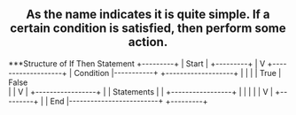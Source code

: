 <h2 align="center">
As the name indicates it is quite simple. If a certain condition is satisfied, then perform some action.
</h2>


***Structure of If Then Statement
+---------+
|  Start  | 
+---------+
     |
	 V
	+-------------------+
	| Condition			|-----------+
	+-------------------+			|
		|							|
		| True						| False					
		| 							|
		V							|
	+-----------------+				|
	|  Statements	  |				|
	+-----------------+				|
		|							|
		|							|
		V							|
+---------+							|
|  End	  |-------------------------+ 
+---------+